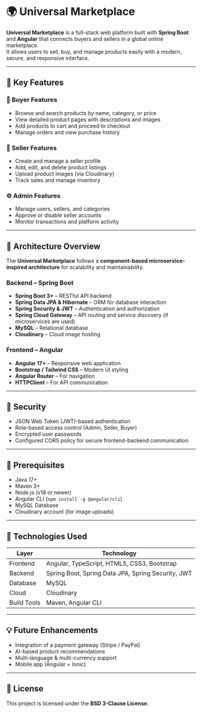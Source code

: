 # 🌍 Universal Marketplace

**Universal Marketplace** is a full-stack web platform built with **Spring Boot** and **Angular** that connects buyers and sellers in a global online marketplace.  
It allows users to sell, buy, and manage products easily with a modern, secure, and responsive interface.

---

## 🚀 Key Features

### 🛒 Buyer Features
- Browse and search products by name, category, or price  
- View detailed product pages with descriptions and images  
- Add products to cart and proceed to checkout  
- Manage orders and view purchase history  

### 🏪 Seller Features
- Create and manage a seller profile  
- Add, edit, and delete product listings  
- Upload product images (via Cloudinary)  
- Track sales and manage inventory  

### ⚙️ Admin Features
- Manage users, sellers, and categories  
- Approve or disable seller accounts  
- Monitor transactions and platform activity  

---

## 🧱 Architecture Overview

The **Universal Marketplace** follows a **component-based microservice-inspired architecture** for scalability and maintainability.

### Backend – Spring Boot
- **Spring Boot 3+** – RESTful API backend  
- **Spring Data JPA & Hibernate** – ORM for database interaction  
- **Spring Security & JWT** – Authentication and authorization  
- **Spring Cloud Gateway** – API routing and service discovery (if microservices are used)  
- **MySQL** – Relational database  
- **Cloudinary** – Cloud image hosting  

### Frontend – Angular
- **Angular 17+** – Responsive web application  
- **Bootstrap / Tailwind CSS** – Modern UI styling  
- **Angular Router** – For navigation  
- **HTTPClient** – For API communication  

---

## 🔐 Security
- JSON Web Token (JWT)-based authentication  
- Role-based access control (Admin, Seller, Buyer)  
- Encrypted user passwords  
- Configured CORS policy for secure frontend-backend communication  

---

## 🧩 Prerequisites
- Java 17+  
- Maven 3+  
- Node.js (v18 or newer)  
- Angular CLI (`npm install -g @angular/cli`)  
- MySQL Database  
- Cloudinary account (for image uploads)

---

## 🧠 Technologies Used

| Layer | Technology |
|-------|-------------|
| Frontend | Angular, TypeScript, HTML5, CSS3, Bootstrap |
| Backend | Spring Boot, Spring Data JPA, Spring Security, JWT |
| Database | MySQL |
| Cloud | Cloudinary |
| Build Tools | Maven, Angular CLI |

---

## 💡 Future Enhancements
- Integration of a payment gateway (Stripe / PayPal)  
- AI-based product recommendations  
- Multi-language & multi-currency support  
- Mobile app (Angular + Ionic)                      

---

## 📄 License
This project is licensed under the **BSD 3-Clause License**.  


